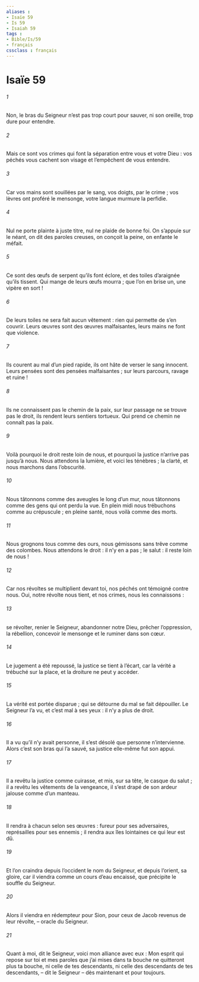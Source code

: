 ```yaml
---
aliases : 
- Isaïe 59
- Is 59
- Isaiah 59
tags : 
- Bible/Is/59
- français
cssclass : français
---
```


# Isaïe 59

###### 1
Non, le bras du Seigneur n’est pas trop court pour sauver,
ni son oreille, trop dure pour entendre.
###### 2
Mais ce sont vos crimes qui font la séparation
entre vous et votre Dieu :
vos péchés vous cachent son visage
et l’empêchent de vous entendre.
###### 3
Car vos mains sont souillées par le sang,
vos doigts, par le crime ;
vos lèvres ont proféré le mensonge,
votre langue murmure la perfidie.
###### 4
Nul ne porte plainte à juste titre,
nul ne plaide de bonne foi.
On s’appuie sur le néant, on dit des paroles creuses,
on conçoit la peine, on enfante le méfait.
###### 5
Ce sont des œufs de serpent qu’ils font éclore,
et des toiles d’araignée qu’ils tissent.
Qui mange de leurs œufs mourra ;
que l’on en brise un, une vipère en sort !
###### 6
De leurs toiles ne sera fait aucun vêtement :
rien qui permette de s’en couvrir.
Leurs œuvres sont des œuvres malfaisantes,
leurs mains ne font que violence.
###### 7
Ils courent au mal d’un pied rapide,
ils ont hâte de verser le sang innocent.
Leurs pensées sont des pensées malfaisantes ;
sur leurs parcours, ravage et ruine !
###### 8
Ils ne connaissent pas le chemin de la paix,
sur leur passage ne se trouve pas le droit,
ils rendent leurs sentiers tortueux.
Qui prend ce chemin ne connaît pas la paix.
###### 9
Voilà pourquoi le droit reste loin de nous,
et pourquoi la justice n’arrive pas jusqu’à nous.
Nous attendons la lumière, et voici les ténèbres ;
la clarté, et nous marchons dans l’obscurité.
###### 10
Nous tâtonnons comme des aveugles le long d’un mur,
nous tâtonnons comme des gens qui ont perdu la vue.
En plein midi nous trébuchons comme au crépuscule ;
en pleine santé, nous voilà comme des morts.
###### 11
Nous grognons tous comme des ours,
nous gémissons sans trêve comme des colombes.
Nous attendons le droit : il n’y en a pas ;
le salut : il reste loin de nous !
###### 12
Car nos révoltes se multiplient devant toi,
nos péchés ont témoigné contre nous.
Oui, notre révolte nous tient,
et nos crimes, nous les connaissons :
###### 13
se révolter, renier le Seigneur,
abandonner notre Dieu,
prêcher l’oppression, la rébellion,
concevoir le mensonge et le ruminer dans son cœur.
###### 14
Le jugement a été repoussé,
la justice se tient à l’écart,
car la vérité a trébuché sur la place,
et la droiture ne peut y accéder.
###### 15
La vérité est portée disparue ;
qui se détourne du mal se fait dépouiller.
Le Seigneur l’a vu, et c’est mal à ses yeux :
il n’y a plus de droit.
###### 16
Il a vu qu’il n’y avait personne,
il s’est désolé que personne n’intervienne.
Alors c’est son bras qui l’a sauvé,
sa justice elle-même fut son appui.
###### 17
Il a revêtu la justice comme cuirasse,
et mis, sur sa tête, le casque du salut ;
il a revêtu les vêtements de la vengeance,
il s’est drapé de son ardeur jalouse comme d’un manteau.
###### 18
Il rendra à chacun selon ses œuvres :
fureur pour ses adversaires,
représailles pour ses ennemis ;
il rendra aux îles lointaines ce qui leur est dû.
###### 19
Et l’on craindra depuis l’occident le nom du Seigneur,
et depuis l’orient, sa gloire,
car il viendra comme un cours d’eau encaissé,
que précipite le souffle du Seigneur.
###### 20
Alors il viendra en rédempteur pour Sion,
pour ceux de Jacob revenus de leur révolte,
– oracle du Seigneur.
###### 21
Quant à moi, dit le Seigneur,
voici mon alliance avec eux :
Mon esprit qui repose sur toi
et mes paroles que j’ai mises dans ta bouche
ne quitteront plus ta bouche,
ni celle de tes descendants,
ni celle des descendants de tes descendants,
– dit le Seigneur –
dès maintenant et pour toujours.
